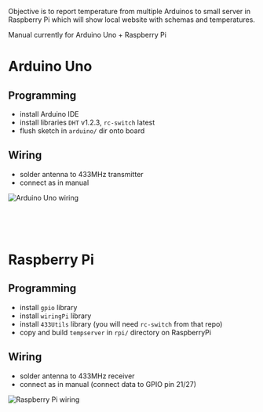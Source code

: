 Objective is to report temperature from multiple Arduinos to small server in Raspberry Pi which will show local website with schemas and temperatures.

Manual currently for Arduino Uno + Raspberry Pi

# Arduino Uno

## Programming

* install Arduino IDE
* install libraries `DHT` v1.2.3, `rc-switch` latest
* flush sketch in `arduino/` dir onto board

## Wiring

* solder antenna to 433MHz transmitter
* connect as in manual

![Arduino Uno wiring](https://github.com/ribtoks/homeinsights/raw/master/temperature/assets/20180122_125103.jpg)

&nbsp;

&nbsp;

# Raspberry Pi

## Programming

* install `gpio` library
* install `wiringPi` library
* install `433Utils` library (you will need `rc-switch` from that repo)
* copy and build `tempserver` in `rpi/` directory on RaspberryPi

## Wiring

* solder antenna to 433MHz receiver
* connect as in manual (connect data to GPIO pin 21/27)

![Raspberry Pi wiring](https://github.com/ribtoks/homeinsights/raw/master/temperature/assets/20180122_125214.jpg)
